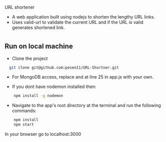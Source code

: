  URL shortener
- A web application built using nodejs to shorten the lengthy URL links.
- Uses valid-url to validate the current URL and if the URL is valid generates shortened link.


# 


## Run on local machine

- Clone the project

```bash
  git clone git@github.com:pesen11/URL-Shortner.git

```




- For MongoDB access, replace <username> and <password> at line 25 in app.js with your own.


- If you dont have nodemon installed then:
```bash
    npm install -g nodemon
```

- Navigate to the app's root directory at the terminal and run the following commands:

```bash
    npm install 
    npm start
```

In your browser go to localhost:3000
